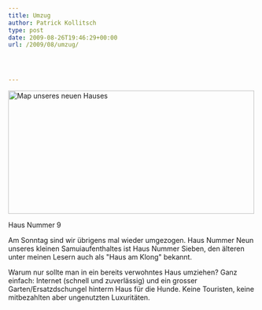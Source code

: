 ```yaml
---
title: Umzug
author: Patrick Kollitsch
type: post
date: 2009-08-26T19:46:29+00:00
url: /2009/08/umzug/




---
```

<div class="flickr">
  <img src="http://maps.google.com/maps/api/staticmap?center=9.568928,99.971466&#038;zoom=12&#038;markers=size:mid|color:black|label:9|9.578069,99.957905&#038;maptype=terrain&#038;size=500x250&#038;sensor=false&#038;key=ABQIAAAASuHARQQNNX8KK-0ymandDxSjADMV0drtg-ByyFGVO9sMP8ePKBReA_poc489U2QRp4uFvHVAplw57w" style="width:500px;height:250px;" alt="Map unseres neuen Hauses" /></p> 
  
  <p>
    Haus Nummer 9
  </p>
</div>

Am Sonntag sind wir übrigens mal wieder umgezogen. Haus Nummer Neun unseres kleinen Samuiaufenthaltes ist Haus Nummer Sieben, den älteren unter meinen Lesern auch als "Haus am Klong" bekannt.

Warum nur sollte man in ein bereits verwohntes Haus umziehen? Ganz einfach: Internet (schnell und zuverlässig) und ein grosser Garten/Ersatzdschungel hinterm Haus für die Hunde. Keine Touristen, keine mitbezahlten aber ungenutzten Luxuritäten.